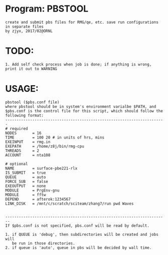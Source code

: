 # Program: PBSTOOL
    create and submit pbs files for RMG/qe, etc. save run configurations in separate files
    by zjyx, 2017/02@ORNL

# TODO:
    1. Add self check process when job is done; if anything is wrong, print it out to WARNING

# USAGE:
    pbstool ($pbs.conf file)
    where pbstool should be in system's environment varialbe $PATH, and 
    $pbs.conf is the control file for this script, which should follow the 
    following format:
    -----------------------------------------------------------------------
    # required
    NODES       = 16
    TIME        = 100 20 # in units of hrs, mins
    EXEINPUT    = rmg.in
    EXEPATH     = /home/z8j/bin/rmg-cpu
    THREADS     = 2
    ACCOUNT     = nta108
    
    # optional
    NAME        = surface-pbe221-rlx
    IS_SUBMIT   = true
    QUEUE       = auto
    FORCE_SUB   = false
    EXEOUTPUT   = none
    MODULE      = PrgEnv-gnu
    MODULE      = fftw
    DEPEND      = afterok:1234567
    LINK_DISK   = /mnt/c/scratch/sciteam/zhang7/run pwd Waves

    
    ------------------------------------------------------------------------
    If $pbs.conf is not specified, pbs.conf will be read by default.

    1. if QUEUE is 'debug', then subdirectories will be created and jobs will
       be run in those directories.
    2. if queue is 'auto', queue in pbs will be decided by wall time.
